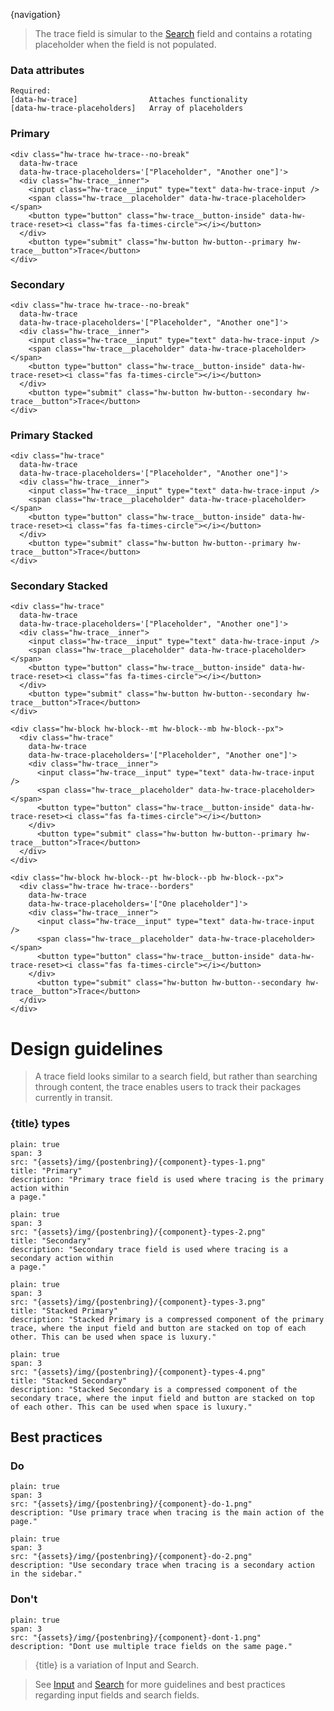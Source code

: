
{navigation}


> The trace field is simular to the [Search](/Search) field and contains a rotating placeholder when the field is not populated.




### Data attributes
```code
Required:
[data-hw-trace]                Attaches functionality
[data-hw-trace-placeholders]   Array of placeholders
```


### Primary

```html|light,plain,span-4
<div class="hw-trace hw-trace--no-break" 
  data-hw-trace 
  data-hw-trace-placeholders='["Placeholder", "Another one"]'>
  <div class="hw-trace__inner">
    <input class="hw-trace__input" type="text" data-hw-trace-input />
    <span class="hw-trace__placeholder" data-hw-trace-placeholder></span>
    <button type="button" class="hw-trace__button-inside" data-hw-trace-reset><i class="fas fa-times-circle"></i></button>
  </div>
    <button type="submit" class="hw-button hw-button--primary hw-trace__button">Trace</button>
</div>
```

### Secondary

```html|light,plain,span-4
<div class="hw-trace hw-trace--no-break" 
  data-hw-trace 
  data-hw-trace-placeholders='["Placeholder", "Another one"]'>
  <div class="hw-trace__inner">
    <input class="hw-trace__input" type="text" data-hw-trace-input />
    <span class="hw-trace__placeholder" data-hw-trace-placeholder></span>
    <button type="button" class="hw-trace__button-inside" data-hw-trace-reset><i class="fas fa-times-circle"></i></button>
  </div>
    <button type="submit" class="hw-button hw-button--secondary hw-trace__button">Trace</button>
</div>
```

### Primary Stacked

```html|light,plain,span-4
<div class="hw-trace" 
  data-hw-trace 
  data-hw-trace-placeholders='["Placeholder", "Another one"]'>
  <div class="hw-trace__inner">
    <input class="hw-trace__input" type="text" data-hw-trace-input />
    <span class="hw-trace__placeholder" data-hw-trace-placeholder></span>
    <button type="button" class="hw-trace__button-inside" data-hw-trace-reset><i class="fas fa-times-circle"></i></button>
  </div>
    <button type="submit" class="hw-button hw-button--primary hw-trace__button">Trace</button>
</div>
```

### Secondary Stacked

```html|light,plain,span-4
<div class="hw-trace" 
  data-hw-trace 
  data-hw-trace-placeholders='["Placeholder", "Another one"]'>
  <div class="hw-trace__inner">
    <input class="hw-trace__input" type="text" data-hw-trace-input />
    <span class="hw-trace__placeholder" data-hw-trace-placeholder></span>
    <button type="button" class="hw-trace__button-inside" data-hw-trace-reset><i class="fas fa-times-circle"></i></button>
  </div>
    <button type="submit" class="hw-button hw-button--secondary hw-trace__button">Trace</button>
</div>
```




```html|span-6,responsive,light,plain
<div class="hw-block hw-block--mt hw-block--mb hw-block--px">
  <div class="hw-trace" 
    data-hw-trace 
    data-hw-trace-placeholders='["Placeholder", "Another one"]'>
    <div class="hw-trace__inner">
      <input class="hw-trace__input" type="text" data-hw-trace-input />
      <span class="hw-trace__placeholder" data-hw-trace-placeholder></span>
      <button type="button" class="hw-trace__button-inside" data-hw-trace-reset><i class="fas fa-times-circle"></i></button>
    </div>
      <button type="submit" class="hw-button hw-button--primary hw-trace__button">Trace</button>
  </div>
</div>

<div class="hw-block hw-block--pt hw-block--pb hw-block--px">
  <div class="hw-trace hw-trace--borders" 
    data-hw-trace 
    data-hw-trace-placeholders='["One placeholder"]'>
    <div class="hw-trace__inner">
      <input class="hw-trace__input" type="text" data-hw-trace-input />
      <span class="hw-trace__placeholder" data-hw-trace-placeholder></span>
      <button type="button" class="hw-trace__button-inside" data-hw-trace-reset><i class="fas fa-times-circle"></i></button>
    </div>
      <button type="submit" class="hw-button hw-button--secondary hw-trace__button">Trace</button>
  </div>
</div>

```











# Design guidelines

> A trace field looks similar to a search field, but rather than searching through content, the trace enables users to track their packages currently in transit.





### {title} types
```image
plain: true
span: 3
src: "{assets}/img/{postenbring}/{component}-types-1.png"
title: "Primary"
description: "Primary trace field is used where tracing is the primary action within 
a page."
```
```image
plain: true
span: 3
src: "{assets}/img/{postenbring}/{component}-types-2.png"
title: "Secondary"
description: "Secondary trace field is used where tracing is a secondary action within 
a page."
```
```image
plain: true
span: 3
src: "{assets}/img/{postenbring}/{component}-types-3.png"
title: "Stacked Primary"
description: "Stacked Primary is a compressed component of the primary trace, where the input field and button are stacked on top of each other. This can be used when space is luxury."
```
```image
plain: true
span: 3
src: "{assets}/img/{postenbring}/{component}-types-4.png"
title: "Stacked Secondary"
description: "Stacked Secondary is a compressed component of the secondary trace, where the input field and button are stacked on top of each other. This can be used when space is luxury."
```





## Best practices

### Do

```image
plain: true
span: 3
src: "{assets}/img/{postenbring}/{component}-do-1.png"
description: "Use primary trace when tracing is the main action of the page."
```
```image
plain: true
span: 3
src: "{assets}/img/{postenbring}/{component}-do-2.png"
description: "Use secondary trace when tracing is a secondary action in the sidebar."
```

### Don't
  
```image
plain: true
span: 3
src: "{assets}/img/{postenbring}/{component}-dont-1.png"
description: "Dont use multiple trace fields on the same page."
```









> {title} is a variation of Input and Search.

> See [Input](/Input#design-guidelines) and [Search](/Search#design-guidelines) for more guidelines and best practices regarding input fields and search fields.

